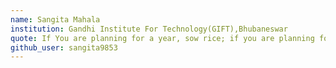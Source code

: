 ```yaml
---
name: Sangita Mahala
institution: Gandhi Institute For Technology(GIFT),Bhubaneswar
quote: If You are planning for a year, sow rice; if you are planning for a decade, plant trees; if you are planning for a lifetime, educate people.
github_user: sangita9853
---
```

